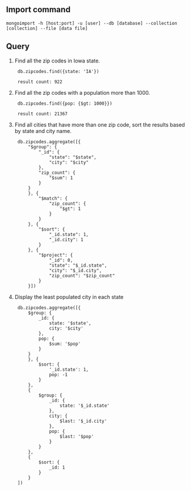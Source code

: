 ## Import command

	mongoimport -h [host:port] -u [user] --db [database] --collection [collection] --file [data file]
## Query
1. Find all the zip codes in Iowa state.
   
		db.zipcodes.find({state: 'IA'})

		result count: 922
2. Find all the zip codes with a population more than 1000.
   
		db.zipcodes.find({pop: {$gt: 1000}})

		result count: 21367
3. Find all cities that have more than one zip code, sort the results based by state and city name.
   
		db.zipcodes.aggregate([{
			"$group": {
				"_id": {
					"state": "$state",
					"city": "$city"
				},
				"zip_count": {
					"$sum": 1
				}
			}
			}, {
				"$match": {
					"zip_count": {
						"$gt": 1
					}
				}
			}, {
				"$sort": {
					"_id.state": 1,
					"_id.city": 1
				}
			}, {
				"$project": {
					"_id": 0,
					"state": "$_id.state",
					"city": "$_id.city",
					"zip_count": "$zip_count"
				}
			}])
4. Display the least populated city in each state

		db.zipcodes.aggregate([{
			$group: {
				_id: {
					state: '$state',
					city: '$city'
				},
				pop: {
					$sum: '$pop'
				}
			}
			}, {
				$sort: {
					'_id.state': 1,
					pop: -1
				}
			},
			{
				$group: {
					_id: {
						state: '$_id.state'
					},
					city: {
						$last: '$_id.city'
					},
					pop: {
						$last: '$pop'
					}
				}
			},
			{
				$sort: {
					_id: 1
				}
			}
		])
